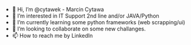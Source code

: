 - 👋 Hi, I’m @cytawek - Marcin Cytawa
- 👀 I’m interested in IT Support 2nd line and/or JAVA/Python 
- 🌱 I’m currently learning some python frameworks (web scrapping/ui)
- 💞️ I’m looking to collaborate on some new challanges.
- 📫 How to reach me by LinkedIn

<!---
cytawek/cytawek is a ✨ special ✨ repository because its `README.md` (this file) appears on your GitHub profile.
You can click the Preview link to take a look at your changes.
--->
